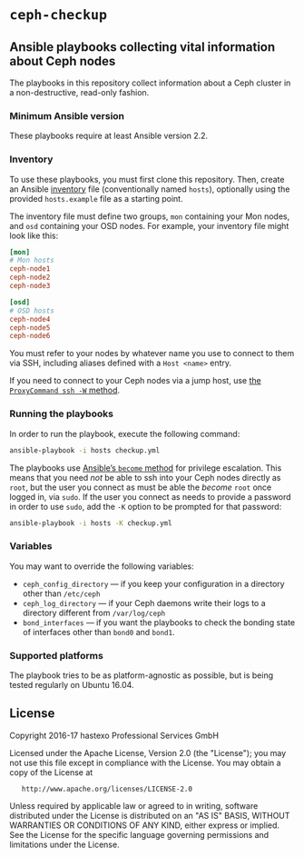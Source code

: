 # `ceph-checkup` 

## Ansible playbooks collecting vital information about Ceph nodes

The playbooks in this repository collect information about a Ceph
cluster in a non-destructive, read-only fashion.

### Minimum Ansible version

These playbooks require at least Ansible version 2.2.

### Inventory

To use these playbooks, you must first clone this repository. Then,
create an Ansible
[inventory](http://docs.ansible.com/ansible/intro_inventory.html) file
(conventionally named `hosts`), optionally using the provided
`hosts.example` file as a starting point.

The inventory file must define two groups, `mon` containing your Mon
nodes, and `osd` containing your OSD nodes. For example, your
inventory file might look like this:

```ini
[mon]
# Mon hosts
ceph-node1
ceph-node2
ceph-node3

[osd]
# OSD hosts
ceph-node4
ceph-node5
ceph-node6
```

You must refer to your nodes by whatever name you use to connect to
them via SSH, including aliases defined with a `Host <name>` entry.

If you need to connect to your Ceph nodes via a jump host, use
[the `ProxyCommand ssh -W` method](https://en.wikibooks.org/wiki/OpenSSH/Cookbook/Proxies_and_Jump_Hosts#Recursively_Chaining_Gateways_Using_stdio_Forwarding).


### Running the playbooks

In order to run the playbook, execute the following command:

```bash
ansible-playbook -i hosts checkup.yml
```

The playbooks use
[Ansible’s `become` method](http://docs.ansible.com/ansible/become.html)
for privilege escalation. This means that you need _not_ be able to
ssh into your Ceph nodes directly as `root`, but the user you connect
as must be able the _become_ `root` once logged in, via `sudo`. If the
user you connect as needs to provide a password in order to use
`sudo`, add the `-K` option to be prompted for that password:

```bash
ansible-playbook -i hosts -K checkup.yml
```

### Variables

You may want to override the following variables:

* `ceph_config_directory` — if you keep your configuration in a
  directory other than `/etc/ceph`
* `ceph_log_directory` — if your Ceph daemons write their logs to a
  directory different from `/var/log/ceph`
* `bond_interfaces` — if you want the playbooks to check the bonding
  state of interfaces other than `bond0` and `bond1`.

### Supported platforms

The playbook tries to be as platform-agnostic as possible, but is
being tested regularly on Ubuntu 16.04.

## License

   Copyright 2016-17 hastexo Professional Services GmbH

   Licensed under the Apache License, Version 2.0 (the "License");
   you may not use this file except in compliance with the License.
   You may obtain a copy of the License at

       http://www.apache.org/licenses/LICENSE-2.0

   Unless required by applicable law or agreed to in writing, software
   distributed under the License is distributed on an "AS IS" BASIS,
   WITHOUT WARRANTIES OR CONDITIONS OF ANY KIND, either express or implied.
   See the License for the specific language governing permissions and
   limitations under the License.
